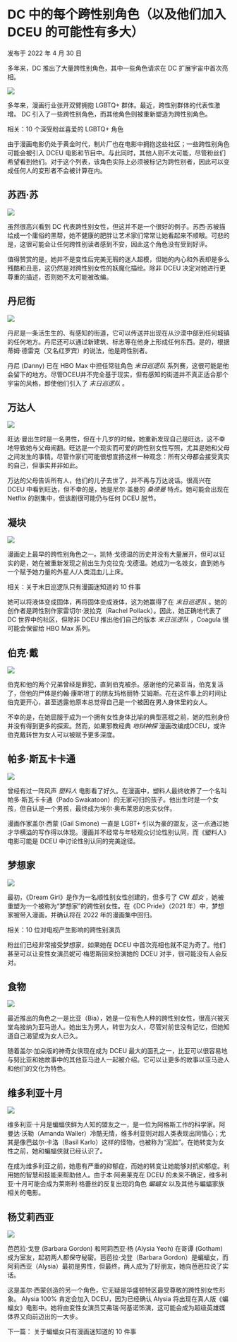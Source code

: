 # DC 中的每个跨性别角色（以及他们加入 DCEU 的可能性有多大）

发布于 2022 年 4 月 30 日  

多年来，DC 推出了大量跨性别角色，其中一些角色请求在 DC 扩展宇宙中首次亮相。

![](//maplehorst.com/img/lists/47/every-trans-character-dc.webp)

多年来，漫画行业张开双臂拥抱 LGBTQ+ 群体。最近，跨性别群体的代表性激增。 DC 引入了一些跨性别角色，而其他角色则被重新塑造为跨性别角色。

相关：10 个深受粉丝喜爱的 LGBTQ+ 角色

由于漫画电影仍处于黄金时代，制片厂也在电影中拥抱这些社区；一些跨性别角色可能会被引入 DCEU 电影和节目中。与此同时，其他人则不太可能，尽管粉丝们希望看到他们。对于这个列表，该角色实际上必须被标记为跨性别者，因此可以变成任何人的变形者不会被计算在内。

## 苏西·苏

![](//maplehorst.com/img/lists/47/every-trans-character-dc-2.webp)

虽然很高兴看到 DC 代表跨性别女性，但这并不是一个很好的例子。苏西·苏被描绘成一个庸俗的黑帮，她不健康的肥胖让艺术家们常常让她看起来不顺眼。可悲的是，这很可能会让任何跨性别读者感到不安，因此这个角色没有受到好评。

值得赞赏的是，她并不是变性后完美无瑕的迷人超模，但她的内心和外表却是多么残酷和丑恶，这仍然是对跨性别女性的妖魔化描绘。除非 DCEU 决定对她进行更尊重的描述，否则她不太可能被改编。

## 丹尼街

![](//maplehorst.com/img/lists/47/every-trans-character-dc-3.webp)

丹尼是一条活生生的、有感知的街道，它可以传送并出现在从沙漠中部到任何城镇的任何地方。丹尼还可以通过新建筑、标志等在他身上形成任何东西。是的，根据蒂姆·德雷克（又名红罗宾）的说法，他是跨性别者。

丹尼 (Danny) 已在 HBO Max 中担任常驻角色 _末日巡逻队_ 系列赛，这很可能是他会留下的地方。尽管DCEU并不完全基于现实，但有感知的街道并不真正适合那个宇宙的风格，即使他们引入了 _末日巡逻队_ 。

## 万达人

![](//maplehorst.com/img/lists/47/every-trans-character-dc-4.webp)

旺达·曼出生时是一名男性，但在十几岁的时候，她重新发现自己是旺达，这不幸地导致她与父母闹翻。旺达是一个现实而可爱的跨性别女性写照，尤其是她和父母之间发生的事情。尽管作家们可能很想宣扬这样一种观念：所有父母都会接受真实的自己，但事实并非如此。

万达的父母告诉所有人，他们的儿子去世了，并不再与万达说话。很高兴在 DCEU 中看到旺达，但不幸的是，她是尼尔·盖曼的 _桑德曼_ 特点。她可能会出现在 Netflix 的剧集中，但该剧很可能仍与任何 DCEU 脱节。

## 凝块

![](//maplehorst.com/img/lists/47/every-trans-character-dc-5.webp)

漫画史上最早的跨性别角色之一。凯特·戈德温的历史并没有大量展开，但可以证实的是，她在被重新发现之前出生为克拉克·戈德温。她成为一名妓女，直到她与一个赋予她力量的外星人/人类混血儿上床。

相关：关于末日巡逻队只有漫画迷知道的 10 件事

她可以将液体变成固体，再将固体变成液体，这为她赢得了在 _末日巡逻队_ 。她的创作者是跨性别作家雷切尔·波拉克（Rachel Pollack）。因此，她正确地代表了 DC 世界中的社区，但除非 DCEU 推出他们自己的版本 _末日巡逻队_ ，Coagula 很可能会保留给 HBO Max 系列。

## 伯克·戴

![](//maplehorst.com/img/lists/47/every-trans-character-dc-6.webp)

伯克和他的两个兄弟曾经是罪犯，直到伯克被杀。感谢他的兄弟亚当，伯克复活了，但他的尸体是约翰·康斯坦丁的朋友玛格丽特·艾姆斯。花在这件事上的时间让伯克更开心，甚至透露他原本总觉得自己是一个被困在男人身体里的女人。

不幸的是，在她屈服于成为一个拥有女性身体比喻的典型恶棍之前，她的性别身份并没有得到更多的探索。然而，如果邪教经典 _地狱神探_ 漫画改编成DCEU，或许伯克戴转世为女人可以被赋予更多深度。

## 帕多·斯瓦卡卡通

![](//maplehorst.com/img/lists/47/every-trans-character-dc-7.webp)

曾经有过一阵风声 _塑料人_ 电影看了好久。在漫画中，塑料人最终收养了一个名叫帕多·斯瓦卡卡通（Pado Swakatoon）的无家可归的孩子。他出生时是一个女孩，但自认是一个男孩，最终成为埃尔·奥布莱恩的忠实伙伴。

漫画作家盖尔·西蒙 (Gail Simone) 一直是 LGBT+ 引以为豪的盟友，这一点通过她才华横溢的写作得以体现。漫画并不经常与年轻观众讨论性别认同，而《塑料人》电影可能是 DCEU 中讨论性别认同的完美途径。

## 梦想家

![](//maplehorst.com/img/lists/47/every-trans-character-dc-8.webp)

最初，《Dream Girl》是作为一名顺性别女性创建的，但多亏了 CW _超女_ ，她被重塑为一个被称为“梦想家”的跨性别女性。在《DC Pride》（2021 年）中，梦想家被带入漫画，并确认将在 2022 年的漫画集中回归。

相关：10 位对电视产生影响的跨性别演员

粉丝们已经非常接受梦想家，如果她在 DCEU 中首次亮相也就不足为奇了。他们甚至可以让变性女演员妮可·梅恩斯回来扮演她的 DCEU 对手，很可能没有人会反对。

## 食物

![](//maplehorst.com/img/lists/47/every-trans-character-dc-9.webp)

最近推出的角色之一是比亚（Bia），她是一位有色人种的跨性别女性，很高兴被天堂岛接纳为亚马逊人。她出生为男人，转世为女人，尽管对前世没有记忆，但她知道自己渴望成为女人已久。

随着盖尔·加朵版的神奇女侠现在成为 DCEU 最大的面孔之一，比亚可以很容易地与努比亚和她故事中的其他亚马逊人一起被介绍。它可以让更多的故事以亚马逊人和他们的文化为特色。

## 维多利亚十月

![](//maplehorst.com/img/lists/47/every-trans-character-dc-10.webp)

维多利亚·十月是蝙蝠侠鲜为人知的盟友之一，是一位为阿格斯工作的科学家。阿曼达·沃勒（Amanda Waller）冷酷无情，维多利亚则对超人类表现出同情心；尤其是像巴兹尔·卡洛（Basil Karlo）这样的怪物，也被称为“泥脸”。在她转变为女性之前，她和蝙蝠侠就已经认识了。

在成为维多利亚之前，她患有严重的抑郁症，而她的转变让她能够对抗抑郁症。利用她的智慧和技能来帮助他人。由于本·阿弗莱克在 DCEU 的未来不确定，维多利亚·十月可能会成为莱斯利·格蕾丝的反复出现的角色 _蝙蝠女_ 以及其他与蝙蝠家族相关的电影。

## 杨艾莉西亚

![](//maplehorst.com/img/lists/47/every-trans-character-dc-11.webp)

芭芭拉·戈登 (Barbara Gordon) 和阿莉西亚·杨 (Alysia Yeoh) 在哥谭 (Gotham) 成为室友，起初两人都保守秘密。芭芭拉·戈登（Barbara Gordon）是蝙蝠女，而阿莉西亚（Alysia）最初是男性，但最终，两人成为了好朋友，她向芭芭拉说了实话。

这是盖尔·西蒙创造的另一个角色，它无疑是华盛顿特区最受尊敬的跨性别女性形象。 Alysia 100% 肯定会加入 DCEU，因为已经确认 Alysia 将出现在真人版《蝙蝠女》电影中。她将由变性女演员艾弗瑞·阿基诺饰演，这可能会成为超级英雄媒体界又向前迈出的一大步。

下一篇： 关于蝙蝠女只有漫画迷知道的 10 件事
<!-- tcd_original_link https://zh.maplehorst.com/every-trans-character-dc-23091419950 -->
